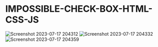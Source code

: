 # IMPOSSIBLE-CHECK-BOX-HTML-CSS-JS
![Screenshot 2023-07-17 204312](https://github.com/Narayan-Thakare/IMPOSSIBLE-CHECK-BOX-HTML-CSS-JS/assets/113063658/129eeaa1-ba73-4d95-90f0-034c4fe0b8c0)
![Screenshot 2023-07-17 204332](https://github.com/Narayan-Thakare/IMPOSSIBLE-CHECK-BOX-HTML-CSS-JS/assets/113063658/6f01c2b7-3f47-4a54-9ded-4f665d6b9379)
![Screenshot 2023-07-17 204359](https://github.com/Narayan-Thakare/IMPOSSIBLE-CHECK-BOX-HTML-CSS-JS/assets/113063658/f82d7267-9e26-4de9-bb36-24b845fdb607)
